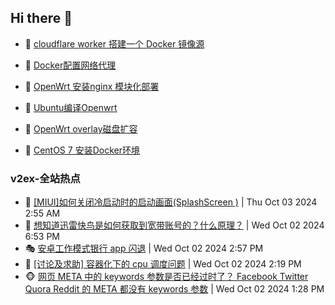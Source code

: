 ## Hi there 👋

<!--
**dkyg666/dkyg666** is a ✨ _special_ ✨ repository because its `README.md` (this file) appears on your GitHub profile.

Here are some ideas to get you started:

- 🔭 I’m currently working on ...
- 🌱 I’m currently learning ...
- 👯 I’m looking to collaborate on ...
- 🤔 I’m looking for help with ...
- 💬 Ask me about ...
- 📫 How to reach me: ...
- 😄 Pronouns: ...
- ⚡ Fun fact: ...
-->

<!-- BLOG-POST-LIST:START -->
- 🦩 [cloudflare worker 搭建一个 Docker 镜像源](http://blog.1996099.xyz/archives/cloudflare-worker-da-jian-yi-ge-docker-jing-xiang-zhan) 

- 🚦 [Docker配置网络代理](http://blog.1996099.xyz/archives/dockerpei-zhi-wang-luo-dai-li) 

- 🫶 [OpenWrt 安装nginx 模块化部署](http://blog.1996099.xyz/archives/openwrt-an-zhuang-nginx-mo-kuai-hua-bu-shu) 

- 🦄 [Ubuntu编译Openwrt](http://blog.1996099.xyz/archives/ubuntuzi-bian-yi-openwrt) 

- 🐻 [OpenWrt overlay磁盘扩容](http://blog.1996099.xyz/archives/openwrt-overlay) 

- 🤖 [CentOS 7 安装Docker环境](http://blog.1996099.xyz/archives/centos-docker) 
<!-- BLOG-POST-LIST:END -->

### v2ex-全站热点
<!-- v2ex:START -->
- 🥸 [[MIUI]如何关闭冷启动时的启动画面&lpar;SplashScreen &rpar;](https://www.v2ex.com/t/1077475#reply1) | Thu Oct 03 2024 2:55 AM
- 🤗 [想知道迅雷快鸟是如何获取到宽带账号的？什么原理？](https://www.v2ex.com/t/1077466#reply6) | Wed Oct 02 2024 6:53 PM
- 🎭 [安卓工作模式银行 app 闪退](https://www.v2ex.com/t/1077454#reply1) | Wed Oct 02 2024 2:57 PM
- 🥷 [[讨论及求助] 容器化下的 cpu 调度问题](https://www.v2ex.com/t/1077447#reply7) | Wed Oct 02 2024 2:19 PM
- 🐵 [网页 META 中的 keywords 参数是否已经过时了？ Facebook Twitter Quora Reddit 的 META 都没有 keywords 参数](https://www.v2ex.com/t/1077439#reply9) | Wed Oct 02 2024 1:28 PM<!-- v2ex:END -->

